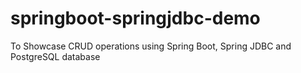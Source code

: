 # springboot-springjdbc-demo
To Showcase CRUD operations using Spring Boot, Spring JDBC and PostgreSQL database
